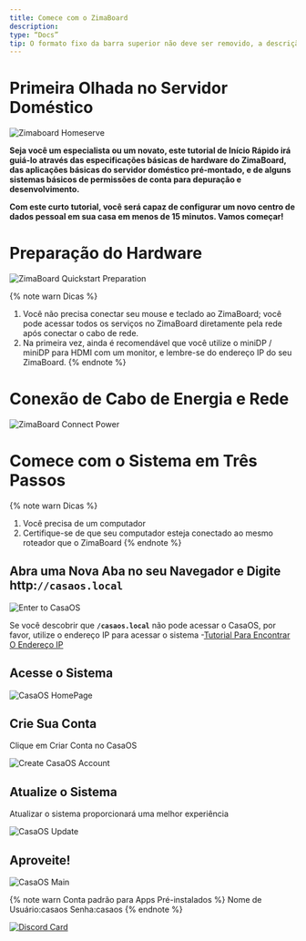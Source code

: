 ```yaml
---
title: Comece com o ZimaBoard
description:
type: “Docs”
tip: O formato fixo da barra superior não deve ser removido, a descrição é a descrição do artigo, e se não preenchida, será capturada a primeira parte do texto
---
```

# Primeira Olhada no Servidor Doméstico

![Zimaboard Homeserve](/images/Get-Started-with-ZimaBoard/quick-get-start-zimaboard-homeserve.jpg)

**Seja você um especialista ou um novato, este tutorial de Início Rápido irá guiá-lo através das especificações básicas de hardware do ZimaBoard, das aplicações básicas do servidor doméstico pré-montado, e de alguns sistemas básicos de permissões de conta para depuração e desenvolvimento.**

**Com este curto tutorial, você será capaz de configurar um novo centro de dados pessoal em sua casa em menos de 15 minutos. Vamos começar!**

# Preparação do Hardware

![ZimaBoard Quickstart Preparation](/images/Get-Started-with-ZimaBoard/quickstart-preparation.jpg )

{% note warn Dicas %}
1. Você não precisa conectar seu mouse e teclado ao ZimaBoard; você pode acessar todos os serviços no ZimaBoard diretamente pela rede após conectar o cabo de rede.
2. Na primeira vez, ainda é recomendável que você utilize o miniDP / miniDP para HDMI com um monitor, e lembre-se do endereço IP do seu ZimaBoard.
{% endnote %}

# Conexão de Cabo de Energia e Rede

![ZimaBoard Connect Power](/images/Get-Started-with-ZimaBoard/quickstart-power-connect.jpg)

# Comece com o Sistema em Três Passos

{% note warn Dicas %}
1. Você precisa de um computador
2. Certifique-se de que seu computador esteja conectado ao mesmo roteador que o ZimaBoard
{% endnote %}

## Abra uma Nova Aba no seu Navegador e Digite http:**`//casaos.local`**

![Enter to CasaOS](/images/Get-Started-with-ZimaBoard/casaos-enter-casa-local.jpg)

Se você descobrir que **`/casaos.local`** não pode acessar o CasaOS, por favor, utilize o endereço IP para acessar o sistema -[Tutorial Para Encontrar O Endereço IP](/faq/How-to-check-IP-address)

## Acesse o Sistema

![CasaOS HomePage](/images/Get-Started-with-ZimaBoard/casaos-welcome.jpg)

## Crie Sua Conta

Clique em Criar Conta no CasaOS

![Create CasaOS Account](/images/Get-Started-with-ZimaBoard/casaos-create-account.jpg)

## Atualize o Sistema

Atualizar o sistema proporcionará uma melhor experiência

![CasaOS Update](/images/Get-Started-with-ZimaBoard/casaos-update.jpg)

## Aproveite!

![CasaOS Main](/images/Get-Started-with-ZimaBoard/casaos-main.jpg)

{% note warn Conta padrão para Apps Pré-instalados %}
Nome de Usuário:casaos
Senha:casaos
{% endnote %}

[![Discord Card](https://discordapp.com/api/guilds/884667213326463016/widget.png?style=banner2)](https://discord.gg/knqAbbBbeX)